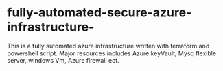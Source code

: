 # fully-automated-secure-azure-infrastructure-
This is a fully automated azure infrastructure written with terraform and powershell script. Major resources includes Azure keyVault, Mysq flexible server, windows Vm, Azure firewall ect.
